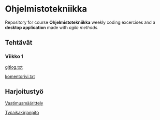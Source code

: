 # Ohjelmistotekniikka

Repository for course **Ohjelmistotekniikka** weekly coding excercises and a **desktop application** made with *agile methods*.


## Tehtävät

### Viikko 1

[gitlog.txt](https://github.com/JuhoSiitonen/ot-harjoitustyo/blob/master/laskarit/viikko1/gitlog.txt)

[komentorivi.txt](https://github.com/JuhoSiitonen/ot-harjoitustyo/blob/master/laskarit/viikko1/komentorivi.txt)

## Harjoitustyö

[Vaatimusmäärittely](https://github.com/JuhoSiitonen/ot-harjoitustyo/blob/master/documentation/vaatimusmaarittely.md)

[Työaikakirjanpito](https://github.com/JuhoSiitonen/ot-harjoitustyo/blob/master/documentation/tyoaikakirjanpito.md)
